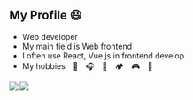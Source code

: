 ## My Profile 😃
- Web developer
- My main field is Web frontend
- I often use React, Vue.js in frontend develop
- My hobbies　🍜　🎧　🧖‍　🏕　🎮　🏃‍

<a href="https://github.com/anuraghazra/github-readme-stats">
  <img align="left" src="https://github-readme-stats.vercel.app/api/top-langs/?username=yuichiyasui" />
</a>
<a href="https://github.com/anuraghazra/github-readme-stats">
  <img align="left" src="https://github-readme-stats.vercel.app/api?username=yuichiyasui&count_private=true&show_icons=true" />
</a>
